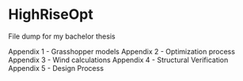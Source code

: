 # HighRiseOpt
File dump for my bachelor thesis

Appendix 1 - Grasshopper models
Appendix 2 - Optimization process
Appendix 3 - Wind calculations
Appendix 4 - Structural Verification
Appendix 5 - Design Process
